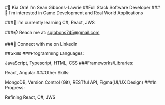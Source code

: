 #👋 Kia Ora! I’m Sean Gibbons-Lawrie
##Full Stack Software Developer
###👀 I’m interested in Game Development and Real World Applications

###🌱 I’m currently learning C#, React, JWS

###📫 Reach me at: sgibbons745@gmail.com

###🔷 Connect with me on LinkedIn

##Skills
###Programming Languages:

JavaScript, Typescript, HTML, CSS
###Frameworks/Libraries:

React, Angular
###Other Skills:

MongoDB, Version Control (Git), RESTful API, Figma(UI/UX Design)
###In Progress:

Refining React, C#, JWS
